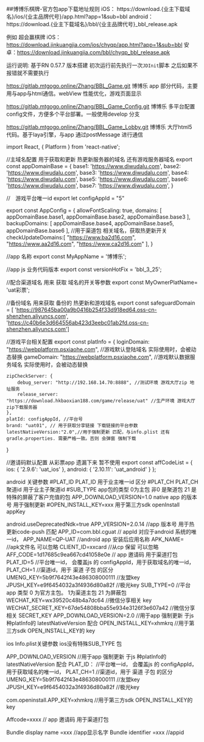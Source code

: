 ##博博乐棋牌-官方包app下载地址规则
iOS：
https://download.{业主下载域名}/ios/{业主品牌代号}/app.html?app=1&sub=bbl
android：
https://download.{业主下载域名}/bbl/{业主品牌代号}_bbl_release.apk

例如
超会赢棋牌
iOS： https://download.jinkuangjia.com/ios/chyqp/app.html?app=1&sub=bbl
安卓：https://download.jinkuangjia.com/bbl/chyqp_bbl_release.apk



运行说明: 
基于RN 0.57.7 版本搭建
初次运行前先执行一次`JDInit`脚本 之后如果不报错就不需要执行

https://gitlab.mtgogo.online/Zhang/BBL_Game.git
博博乐 app 部分代码，主要用与app与html通信。webView 性能优化，游戏页面显示

https://gitlab.mtgogo.online/Zhang/BBL_Game_Config.git
博博乐 多平台配置config文件，方便多个平台部署。一般使用develop 分支

https://gitlab.mtgogo.online/Zhang/BBL_Game_Lobby.git
博博乐 大厅html5 代码。基于laya引擎，与app 通过postMessage 进行通信 




import React, {
    Platform
} from 'react-native';

//主域名配置  用于获取和更新  热更新服务器的域名 还有游戏服务器域名 
export const appDomainBase = {
    base1: 'https://www.diwudalu.com',
    base2: 'https://www.diwudalu.com',
    base3: 'https://www.diwudalu.com',
    base4: 'https://www.diwudalu.com',
    base5: 'https://www.diwudalu.com',
    base6: 'https://www.diwudalu.com',
    base7: 'https://www.diwudalu.com',
}

//　游戏平台唯一id
export let configAppId = "5"


export const AppConfig = {
    allowFontScaling: true,
    domains: [
        appDomainBase.base1,
        appDomainBase.base2,
        appDomainBase.base3
    ],
    backupDomains: [
        appDomainBase.base4,
        appDomainBase.base5,
        appDomainBase.base6
    ],
    //用于渠道包 相关域名，获取热更新开关 
    checkUpdateDomains:[ 
        "https://www.ba2d16.com",
        "https://www.aa2d16.com",
        "https://www.ca2d16.com"
    ],
}

//app 名称
export const MyAppName = '博博乐';

//app js 业务代码版本
export const versionHotFix = 'bbl_3_25';

//配合渠道域名 用来 获取 域名的开关等参数
export const MyOwnerPlatName= 'uat彩票';

//备份域名 用来获取  备份的  热更新和游戏域名
export const safeguardDomain = [
    'https://987645ba00a9b0416b254f33d918ed64.oss-cn-shenzhen.aliyuncs.com',
    'https://c40b6e3d664556ab423d3eebc01ab2fd.oss-cn-shenzhen.aliyuncs.com']

//游戏平台相关配置
export const platInfo = {
    loginDomain: "https://webplatform.psxiaohe.com", //游戏默认登陆域名 实际使用时，会被动态替换
     gameDomain: "https://webplatform.psxiaohe.com", //游戏默认数据服务域名 实际使用时，会被动态替换

    zipCheckServer: {
        debug_server: "http://192.168.14.70:8888", //测试环境 游戏大厅zip 地址服务
        release_server: "https://download.hkbaoxian188.com/game/release/uat" //生产环境 游戏大厅zip下载服务器
    },
    platId: configAppId, //平台号
    brand: "uat01", // 用于获取分享链接 下载链接的平台参数
    latestNativeVersion:"2.0",//用于强制更新 匹配，与info.plist 还有 gradle.properties. 需要严格一致。否则 会弹窗 强制下载
}

//邀请码默认配置  从彩票app 遗漏下来  暂不使用
export const affCodeList = {
    ios: {
        '2.9.6': 'uat_ios'
    },
    android: {
        '2.10.11': 'uat_android'
    }
};


android 关键参数
#PLAT_ID  PLAT_ID  用于业主唯一id 区分
#PLAT_CH  PLAT_CH   聚道id 用于业主子聚道id
#SUB_TYPE app包的类型 0为主包 非0 是聚道包 21 是特殊的屏蔽了客户充值的包
APP_DOWNLOAD_VERSION=1.0  native app 的版本号 用于强制更新
#OPEN_INSTALL_KEY=xxx  用于第三方sdk openInstall appKey

android.useDeprecatedNdk=true
APP_VERSION=2.0.14   //app 版本号 用于热更新code-push 匹配
APP_ID=com.bbl.cguat  // appId 对应于android 系统的唯一id，
APP_NAME=QP-UAT  //android app 安装后应用名称
APK_NAME=        //apk文件名 可以忽略
CLIENT_ID=xxcard  //从cp 保留 可以忽略
AFF_CODE=1d17685c9ea667cd41058e0e  // app 邀请码 用于渠道打包
PLAT_ID=5  //平台唯一id， 会覆盖js 的 configAppId，用于获取域名的唯一id，
PLAT_CH=1  //渠道id，用于 渠道 子包 的区分
UMENG_KEY=5b9f7642f43e486308000111   //友盟key
JPUSH_KEY=e9f6454032a3f4936d80a82f  //极光key
SUB_TYPE=0  //平台app 类型 0 为官方主包。   1为渠道主包 21 为屏蔽包
WECHAT_KEY=wx39520c48b4a7dc64   //微信分享相关 key 
WECHAT_SECRET_KEY=67de54808bba55e934e3126f3e607a42 //微信分享相关 SECRET_KEY 
APP_DOWNLOAD_VERSION=2.0     //用于app 强制更新 于js 种platInfo的 latestNativeVersion 配合
OPEN_INSTALL_KEY=xhmkrq     //用于第三方sdk OPEN_INSTALL_KEY的 key


ios Info.plist关键参数  ios没有特殊SUB_TYPE 包 

APP_DOWNLOAD_VERSION     //用于app 强制更新 于js 种platInfo的 latestNativeVersion 配合
PLAT_ID： //平台唯一id， 会覆盖js 的 configAppId，用于获取域名的唯一id，
PLAT_CH=1  //渠道id，用于 渠道 子包 的区分
UMENG_KEY=5b9f7642f43e486308000111   //友盟key
JPUSH_KEY=e9f6454032a3f4936d80a82f  //极光key

com.openinstall.APP_KEY=xhmkrq     //用于第三方sdk OPEN_INSTALL_KEY的 key

Affcode=xxxx // app 邀请码 用于渠道打包

Bundle display name =xxx //app显示名字
Bundle identifier =xxx //appid 
















